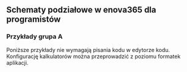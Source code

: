 ## Schematy podziałowe w enova365 dla programistów
### Przykłady grupa A

Poniższe przykłady nie wymagają pisania kodu w edytorze kodu. Konfigurację kalkulatorów można przeprowadzić z poziomu formatek aplikacji.
